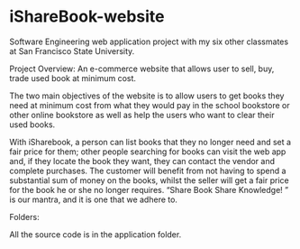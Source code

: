 # iShareBook-website

Software Engineering web application project with my six other classmates at San Francisco State University.

Project Overview:
An e-commerce website that allows user to sell, buy, trade used book at minimum cost. 

The two main objectives of the website is to allow users to get books they
need at minimum cost from what they would pay in the school bookstore or other online
bookstore as well as help the users who want to clear their used books.

With iSharebook, a person can list books that they no longer need
and set a fair price for them; other people searching for books can visit the web app and, if they
locate the book they want, they can contact the vendor and complete purchases. The customer
will benefit from not having to spend a substantial sum of money on the books, whilst the seller
will get a fair price for the book he or she no longer requires. “Share Book Share Knowledge! ”
is our mantra, and it is one that we adhere to.

Folders:

All the source code is in the application folder.
